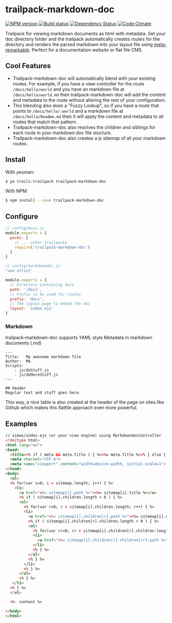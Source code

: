 # trailpack-markdown-doc

[![NPM version][npm-image]][npm-url]
[![Build status][ci-image]][ci-url]
[![Dependency Status][daviddm-image]][daviddm-url]
[![Code Climate][codeclimate-image]][codeclimate-url]

Trailpack for viewing markdown documents as html with metadata.
Set your doc directory folder and the trailpack automatically creates routes for the directory
and renders the parsed markdown into your layout file using [meta-remarkable](https://github.com/bmathews/meta-remarkable). Perfect for a documentation website or flat file CMS.

## Cool Features
 - Trailpack-markdown-doc will automatically blend with your existing routes.  For example, if you have a view controller for the route `/docs/hello/world` and you have an markdown file at `/docs/hello/world.md` then trailpack-markdown-doc will add the content and metadata to the route without altering the rest of your configuration. 
 - This blending also does a "Fuzzy Lookup", so if you have a route that points to `/docs/hello/:world` and a markdown file at `/docs/hello/Readme.md` then it will apply the content and metadata to all routes that match that pattern.
 - Trailpack-markdown-doc also resolves the children and siblings for each route in your markdown doc file stucture.
 - Trailpack-markdown-doc also creates a js sitemap of all your markdown routes. 

## Install

With yeoman: 
```sh
$ yo trails:trailpack trailpack-markdown-doc
```

With NPM:
```sh
$ npm install --save trailpack-markdown-doc
```

## Configure

```js
// config/main.js
module.exports = {
  packs: [
    // ... other trailpacks
    require('trailpack-markdown-doc')
  ]
}
```

```js
// config/markdowndoc.js
'use strict'

module.exports = {
  // Directory containing docs
  path: '/docs',
  // Prefix to be used for routes
  prefix: 'docs',
  // The layout page to embed the doc
  layout: 'index.ejs'
}
```

### Markdown
trailpack-markdown-doc supports YAML style Metadata in markdown documents (.md)

```
---
Title:   My awesome markdown file
Author:  Me
Scripts:
    - js/doStuff.js
    - js/doMoreStuff.js
---

## Header
Regular text and stuff goes here.
```

This way, a nice table is also created at the header of the page on sites like Github which makes this flatfile approach even more powerful.

## Examples

```html
// views/index.ejs (or your view engine) using MarkdowndocController
<!doctype html>
<html lang="en">
<head>
  <title><% if ( meta && meta.Title ) { %><%= meta.Title %><% } else { %>Opps, no Title<% } %></title>
  <meta charset="UTF-8">
  <meta name="viewport" content="width=device-width, initial-scale=1">
</head>
<body>
  <ul>
  <% for(var i=0; i < sitemap.length; i++) { %>
    <li>
      <a href="<%= sitemap[i].path %>"><%= sitemap[i].title %></a>
      <% if ( sitemap[i].children.length > 0 ) { %>
      <ul>
        <% for(var r=0; r < sitemap[i].children.length; r++) { %>
        <li>
          <a href="<%= sitemap[i].children[r].path %>"><%= sitemap[i].children[r].title %></a>
          <% if ( sitemap[i].children[r].children.length > 0 ) { %>
          <ul>
            <% for(var rr=0; rr < sitemap[i].children[r].children.length; rr++) { %>
            <li>
              <a href="<%= sitemap[i].children[r].children[rr].path %>"><%= sitemap[i].children[r].children[rr].title %></a>
            </li>
            <% } %>
          </ul>
          <% } %>
        </li>
        <% } %>
      </ul>
      <% } %>
   </li>
  <% } %>
  </ul>

  <%- content %>

</body>
</html>
```

[npm-image]: https://img.shields.io/npm/v/trailpack-markdown-doc.svg?style=flat-square
[npm-url]: https://npmjs.org/package/trailpack-markdown-doc
[ci-image]: https://img.shields.io/travis/trailsjs/trailpack-markdown-doc/master.svg?style=flat-square
[ci-url]: https://travis-ci.org/trailsjs/trailpack-markdown-doc
[daviddm-image]: http://img.shields.io/david/trailsjs/trailpack-markdown-doc.svg?style=flat-square
[daviddm-url]: https://david-dm.org/trailsjs/trailpack-markdown-doc
[codeclimate-image]: https://img.shields.io/codeclimate/github/trailsjs/trailpack-markdown-doc.svg?style=flat-square
[codeclimate-url]: https://codeclimate.com/github/trailsjs/trailpack-markdown-doc

